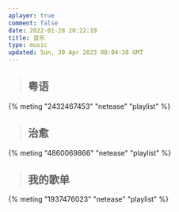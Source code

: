 ```yaml
---
aplayer: true
comment: false
date: 2022-01-28 20:22:19
title: 音乐
type: music
updated: Sun, 30 Apr 2023 08:04:38 GMT
---
```

> ## 粤语

<div id='demo1'></div>

{% meting "2432467453" "netease" "playlist" %}

> ## 治愈

<div id='demo2'></div>

{% meting "4860069866" "netease" "playlist" %}

> ## 我的歌单

<div id='demo3'></div>

{% meting "1937476023" "netease" "playlist" %}
